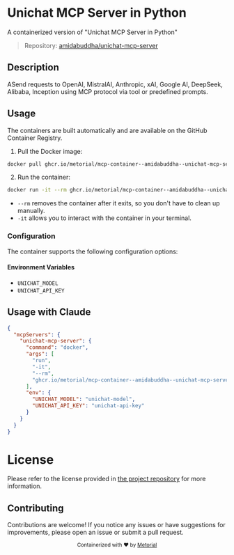 
# Unichat MCP Server in Python

A containerized version of "Unichat MCP Server in Python"

> Repository: [amidabuddha/unichat-mcp-server](https://github.com/amidabuddha/unichat-mcp-server)

## Description

ASend requests to OpenAI, MistralAI, Anthropic, xAI, Google AI, DeepSeek, Alibaba, Inception using MCP protocol via tool or predefined prompts.


## Usage

The containers are built automatically and are available on the GitHub Container Registry.

1. Pull the Docker image:

```bash
docker pull ghcr.io/metorial/mcp-container--amidabuddha--unichat-mcp-server--unichat-mcp-server
```

2. Run the container:

```bash
docker run -it --rm ghcr.io/metorial/mcp-container--amidabuddha--unichat-mcp-server--unichat-mcp-server 
```

- `--rm` removes the container after it exits, so you don't have to clean up manually.
- `-it` allows you to interact with the container in your terminal.


### Configuration

The container supports the following configuration options:




#### Environment Variables

- `UNICHAT_MODEL`
- `UNICHAT_API_KEY`




## Usage with Claude

```json
{
  "mcpServers": {
    "unichat-mcp-server": {
      "command": "docker",
      "args": [
        "run",
        "-it",
        "--rm",
        "ghcr.io/metorial/mcp-container--amidabuddha--unichat-mcp-server--unichat-mcp-server"
      ],
      "env": {
        "UNICHAT_MODEL": "unichat-model",
        "UNICHAT_API_KEY": "unichat-api-key"
      }
    }
  }
}
```

# License

Please refer to the license provided in [the project repository](https://github.com/amidabuddha/unichat-mcp-server) for more information.

## Contributing

Contributions are welcome! If you notice any issues or have suggestions for improvements, please open an issue or submit a pull request.

<div align="center">
  <sub>Containerized with ❤️ by <a href="https://metorial.com">Metorial</a></sub>
</div>
  